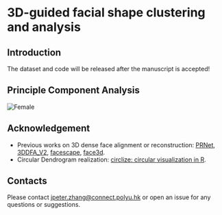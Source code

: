 # 3D-guided facial shape clustering and analysis
## Introduction
The dataset and code will be released after the manuscript is accepted!

## Principle Component Analysis

<img src="https://github.com/Easy-Shu/facial_shape_clustering/blob/main/Figures/Figure_7_PCA_Female.png"  alt="Female"></img>

## Acknowledgement
* Previous works on 3D dense face alignment or reconstruction: [PRNet](https://github.com/YadiraF/PRNet), [3DDFA_V2](https://github.com/cleardusk/3DDFA_V2), [facescape](https://github.com/zhuhao-nju/facescape),  [face3d](https://github.com/YadiraF/face3d).
* Circular Dendrogram realization: [circlize: circular visualization in R](https://github.com/jokergoo/circlize). 

## Contacts
Please contact  jpeter.zhang@connect.polyu.hk  or open an issue for any questions or suggestions.
